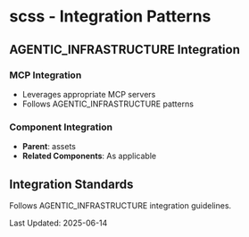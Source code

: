 # scss - Integration Patterns

## AGENTIC_INFRASTRUCTURE Integration

### MCP Integration
- Leverages appropriate MCP servers
- Follows AGENTIC_INFRASTRUCTURE patterns

### Component Integration
- **Parent**: assets
- **Related Components**: As applicable

## Integration Standards

Follows AGENTIC_INFRASTRUCTURE integration guidelines.

Last Updated: 2025-06-14
